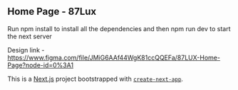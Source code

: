 ## Home Page - 87Lux

Run npm install to install all the dependencies and then npm run dev to start the next server

Design link - https://www.figma.com/file/JMiG6AAf44WgK81ccQQEFa/87LUX-Home-Page?node-id=0%3A1 

This is a [Next.js](https://nextjs.org/) project bootstrapped with [`create-next-app`](https://github.com/vercel/next.js/tree/canary/packages/create-next-app).

